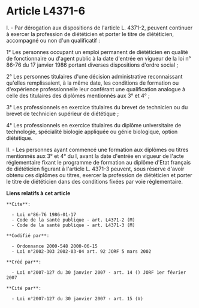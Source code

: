 # Article L4371-6

I. - Par dérogation aux dispositions de l'article L. 4371-2, peuvent continuer à exercer la profession de diététicien et
porter le titre de diététicien, accompagné ou non d'un qualificatif :

1° Les personnes occupant un emploi permanent de diététicien en qualité de fonctionnaire ou d'agent public à la date d'entrée
en vigueur de la loi n° 86-76 du 17 janvier 1986 portant diverses dispositions d'ordre social ;

2° Les personnes titulaires d'une décision administrative reconnaissant qu'elles remplissaient, à la même date, les
conditions de formation ou d'expérience professionnelle leur conférant une qualification analogue à celle des titulaires des
diplômes mentionnés aux 3° et 4° ;

3° Les professionnels en exercice titulaires du brevet de technicien ou du brevet de technicien supérieur de diététique ;

4° Les professionnels en exercice titulaires du diplôme universitaire de technologie, spécialité biologie appliquée ou génie
biologique, option diététique.

II. - Les personnes ayant commencé une formation aux diplômes ou titres mentionnés aux 3° et 4° du I, avant la date d'entrée
en vigueur de l'acte réglementaire fixant le programme de formation au diplôme d'Etat français de diététicien figurant à
l'article L. 4371-3 peuvent, sous réserve d'avoir obtenu ces diplômes ou titres, exercer la profession de diététicien et
porter le titre de diététicien dans des conditions fixées par voie réglementaire.

**Liens relatifs à cet article**

	**Cite**:

	  - Loi n°86-76 1986-01-17
	  - Code de la santé publique - art. L4371-2 (M)
	  - Code de la santé publique - art. L4371-3 (M)

	**Codifié par**:

	  - Ordonnance 2000-548 2000-06-15
	  - Loi n°2002-303 2002-03-04 art. 92 JORF 5 mars 2002

	**Créé par**:

	  - Loi n°2007-127 du 30 janvier 2007 - art. 14 () JORF 1er février 2007

	**Cité par**:

	  - Loi n°2007-127 du 30 janvier 2007 - art. 15 (V)
